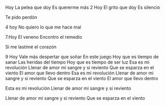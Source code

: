 Hoy
La pelea que doy
Es quererme más
2 Hoy
El grito que doy
Es silencio

Te pido perdón

4 hoy
No quiero lo que me hace mal

7.Hoy
El veneno
Encontro el remedio

Si me lastimé el corazón

9 Hoy
Vale más despertar que soñar
En este juego
Hoy que es tiempo de sanar
Las heridas del tiempo
Hoy que es tiempo de ser luz
Esa es mi revolución
Llenar de amor mi sangre y si reviento
Que se esparza en el viento
El amor que llevo dentro
Esa es mi revolución
Llenar de amor mi sangre y si reviento
Que se esparza en el viento
El amor que llevo dentro

Esta es mi revolución
Llenar de amor mi sangre y si reviento

Llenar de amor mi sangre y si reviento
Que se esparza en el viento
